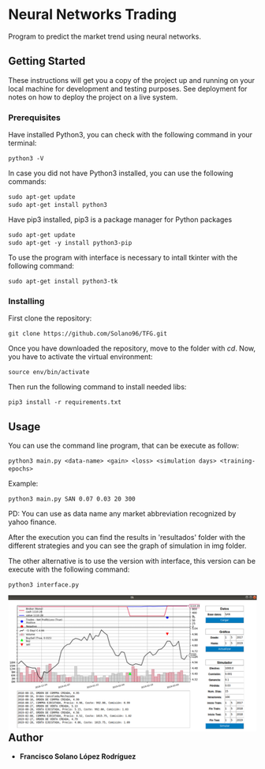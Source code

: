 # Neural Networks Trading

Program to predict the market trend using neural networks.

## Getting Started

These instructions will get you a copy of the project up and running on your local machine for development and testing purposes. See deployment for notes on how to deploy the project on a live system.

### Prerequisites

Have installed Python3, you can check with the following command in your terminal:

```
python3 -V
```

In case you did not have Python3 installed, you can use the following commands:

```
sudo apt-get update
sudo apt-get install python3
```

Have pip3 installed, pip3 is a package manager for Python packages

```
sudo apt-get update
sudo apt-get -y install python3-pip
```

To use the program with interface is necessary to intall tkinter with the following command:
```
sudo apt-get install python3-tk
```

### Installing

First clone the repository:
```
git clone https://github.com/Solano96/TFG.git
```

Once you have downloaded the repository, move to the folder with *cd*.
Now, you have to activate the virtual environment:

```
source env/bin/activate
```

Then run the following command to install needed libs:
```
pip3 install -r requirements.txt
```

## Usage

You can use the command line program, that can be execute as follow:

```
python3 main.py <data-name> <gain> <loss> <simulation days> <training-epochs>
```

Example:

```
python3 main.py SAN 0.07 0.03 20 300
```

PD: You can use as data name any market abbreviation recognized by yahoo finance.

After the execution you can find the results in 'resultados' folder with the different strategies and you can see the graph of simulation in img folder.

The other alternative is to use the version with interface, this version can be execute with the following command:

```
python3 interface.py
```

<img src="img/interfaz.png"
     style="float: left; margin-right: 10px;" />

## Author

* **Francisco Solano López Rodríguez**
